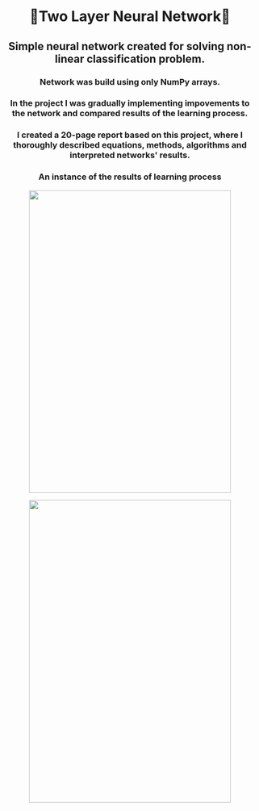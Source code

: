 <h1 align="center">🧬Two Layer Neural Network🧬</h1>
<h2 align="center">Simple neural network created for solving non-linear classification problem.</h2>

<h3 align="center">Network was build using only NumPy arrays.</h3>
<h3 align="center">In the project I was gradually implementing impovements to the network and compared results of the learning process.</h3>
<h3 align="center">I created a 20-page report based on this project, where I thoroughly described equations, methods, algorithms and interpreted networks' results.</h3>
<h3 align="center"> An instance of the results of learning process</h3>


<p align="center">
  <img width="400" height="600" src="https://github.com/OskarRg/Basics-of-neural-networks/assets/116189254/80cffe4b-986a-4900-8206-f1155b5d3838">
</p>

<p align="center">
  <img width="400" height="600" src="https://github.com/OskarRg/Basics-of-neural-networks/assets/116189254/497a000f-8520-4093-a665-776bc6cba50b">
</p>


